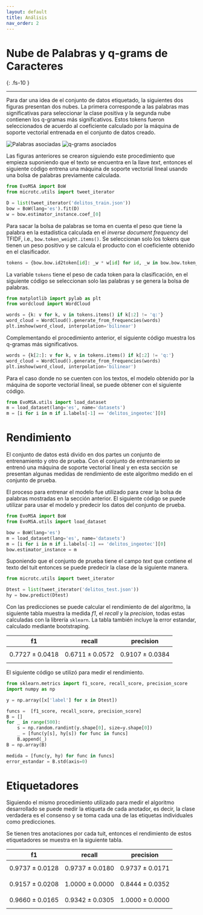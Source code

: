 ```yaml
---
layout: default
title: Análisis
nav_order: 2
---
```


# Nube de Palabras y q-grams de Caracteres
{: .fs-10 }

---

Para dar una idea de el conjunto de datos etiquetado, 
la siguientes dos figuras presentan dos nubes. 
La primera corresponde a las palabras 
mas significativas para seleccionar la clase 
positiva y la segunda nube contienen 
los q-gramas más significativos. Estos tokens fueron 
seleccionados de acuerdo al coeficiente calculado por 
la máquina de soporte vectorial 
entrenada en el conjunto de datos creado.

![Palabras asociadas](/Delitos/assets/images/pos_words.png)
![q-grams asociados](/Delitos/assets/images/pos_qgrams.png)

Las figuras anteriores se crearon siguiendo este procedimiento que empieza
suponiendo que el texto se encuentra en la llave *text*, 
entonces el siguiente código entrena una máquina de soporte vectorial 
lineal usando una bolsa de palabras previamente calculada.

```python
from EvoMSA import BoW
from microtc.utils import tweet_iterator

D = list(tweet_iterator('delitos_train.json'))
bow = BoW(lang='es').fit(D)
w = bow.estimator_instance.coef_[0]
```

Para sacar la bolsa de palabras se toma en cuenta el peso que tiene la palabra
en la estadística calculada en el *inverse document frequency* del TFIDF, 
i.e., `bow.token_weight.items()`. Se seleccionan solo los tokens que tienen
un peso positivo y se calcula el producto con el coeficiente obtenido 
en el clasificador. 

```python 
tokens = {bow.bow.id2token[id]: _w * w[id] for id, _w in bow.bow.token_weight.items() if w[id] > 0}
```

La variable `tokens` tiene el peso de cada token para la clasificación, en el siguiente
código se seleccionan solo las palabras y se genera la bolsa de palabras.

```python
from matplotlib import pylab as plt
from wordcloud import WordCloud

words = {k: v for k, v in tokens.items() if k[:2] != 'q:'}
word_cloud = WordCloud().generate_from_frequencies(words)
plt.imshow(word_cloud, interpolation='bilinear')
```

Complementando el procedimiento anterior, el siguiente código muestra
los q-gramas más significativos.

```python 
words = {k[2:]: v for k, v in tokens.items() if k[:2] != 'q:'}
word_cloud = WordCloud().generate_from_frequencies(words)
plt.imshow(word_cloud, interpolation='bilinear')
```

Para el caso donde no se cuenten con los textos, el modelo 
obtenido por la máquina de soporte vectorial lineal, se puede 
obtener con el siguiente código. 

```python
from EvoMSA.utils import load_dataset
m = load_dataset(lang='es', name='datasets')
m = [i for i in m if i.labels[-1] == 'delitos_ingeotec'][0]
```

# Rendimiento

El conjunto de datos está divido en dos partes un conjunto de entrenamiento
y otro de prueba. Con el conjunto de entrenamiento se entrenó una máquina
de soporte vectorial lineal y en esta sección se presentan algunas medidas
de rendimiento de este algoritmo medido en el conjunto de prueba. 

El proceso para entrenar el modelo fue utilizado para crear la bolsa de
palabras mostradas en la sección anterior. El siguiente código 
se puede utilizar para usar el modelo y predecir los datos 
del conjunto de prueba. 

```python
from EvoMSA import BoW
from EvoMSA.utils import load_dataset

bow = BoW(lang='es')
m = load_dataset(lang='es', name='datasets')
m = [i for i in m if i.labels[-1] == 'delitos_ingeotec'][0]
bow.estimator_instance = m
```

Suponiendo que el conjunto de prueba tiene el campo *text* que contiene
el texto del tuit entonces se puede predecir la clase de la siguiente manera.

```python
from microtc.utils import tweet_iterator

Dtest = list(tweet_iterator('delitos_test.json'))
hy = bow.predict(Dtest)
```

Con las predicciones se puede calcular el rendimiento de
del algoritmo, la siguiente tabla muestra la medida *f1*, el *recall* y 
la *precision*, todas estas calculadas con la librería `sklearn`.
La tabla también incluye la error estandar, calculado mediante bootstraping.

| f1 | recall | precision |
|----|--------|-----------|
|$$0.7727 \pm 0.0418$$| $$0.6711 \pm 0.0572$$| $$0.9107 \pm 0.0384$$|

El siguiente código se utilizó para medir el rendimiento. 
```python
from sklearn.metrics import f1_score, recall_score, precision_score
import numpy as np

y = np.array([x['label'] for x in Dtest])

funcs =  [f1_score, recall_score, precision_score]
B = []
for _ in range(500):
    s = np.random.randint(y.shape[0], size=y.shape[0])
    _ = [func(y[s], hy[s]) for func in funcs]
    B.append(_)
B = np.array(B)

medida = [func(y, hy) for func in funcs]
error_estandar = B.std(axis=0)
``` 

# Etiquetadores

Siguiendo el mismo procedimiento utilizado para medir el algoritmo
desarrollado se puede medir la etiqueta de cada anotador, es decir,
la clase verdadera es el consenso y se toma cada una de las etiquetas individuales
como predicciones. 

Se tienen tres anotaciones por cada tuit, entonces el rendimiento
de estos etiquetadores se muestra en la siguiente tabla. 

| f1 | recall | precision |
|----|--------|-----------|
|$$0.9737 \pm 0.0128$$| $$0.9737 \pm 0.0180$$| $$0.9737 \pm 0.0171$$|
|$$0.9157 \pm 0.0208$$| $$1.0000 \pm 0.0000$$| $$0.8444 \pm 0.0352$$|
|$$0.9660 \pm 0.0165$$| $$0.9342 \pm 0.0305$$| $$1.0000 \pm 0.0000$$|
